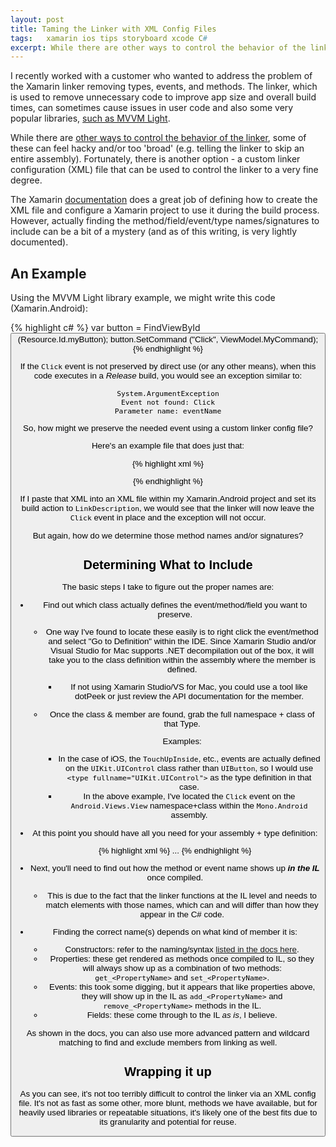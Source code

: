 ```yaml
---
layout: post
title: Taming the Linker with XML Config Files
tags: 	xamarin ios tips storyboard xcode C#
excerpt: While there are other ways to control the behavior of the linker, some of these can feel hacky and/or too 'broad' (e.g. telling the linker to skip an entire assembly).  Fortunately, there is another option - a custom linker configuration (XML) file that can be used to control the linker to a very fine degree.
---
```


I recently worked with a customer who wanted to address the problem of the Xamarin linker removing types, events, and methods.  The linker, which is used to remove unnecessary code to improve app size and overall build times, can sometimes cause issues in user code and also some very popular libraries, [such as MVVM Light](http://blog.galasoft.ch/posts/2015/03/solving-the-event-not-found-issue-in-xamarin-mvvmlight-binding-and-commanding/).

While there are [other ways to control the behavior of the linker](https://developer.xamarin.com/guides/ios/advanced_topics/linker/), some of these can feel hacky and/or too 'broad' (e.g. telling the linker to skip an entire assembly).  Fortunately, there is another option - a custom linker configuration (XML) file that can be used to control the linker to a very fine degree.

The Xamarin [documentation](https://developer.xamarin.com/guides/cross-platform/advanced/custom_linking/) does a great job of defining how to create the XML file and configure a Xamarin project to use it during the build process.  However, actually finding the method/field/event/type names/signatures to include can be a bit of a mystery (and as of this writing, is very lightly documented).

## An Example

Using the MVVM Light library example, we might write this code (Xamarin.Android):

{% highlight c# %}
var button = FindViewById<Button> (Resource.Id.myButton);
button.SetCommand ("Click", ViewModel.MyCommand);
{% endhighlight %}


If the `Click` event is not preserved by direct use (or any other means), when this code executes in a _Release_ build, you would see an exception similar to:

```
System.ArgumentException
Event not found: Click
Parameter name: eventName
```

So, how might we preserve the needed event using a custom linker config file?

Here's an example file that does just that:

{% highlight xml %}
<?xml version="1.0" encoding="UTF-8"?>
<linker>
	<assembly fullname="Mono.Android">
		<type fullname="Android.Views.View">
			<method name="add_Click" />
			<method name="remove_Click" />
		</type>
	</assembly>
</linker>
{% endhighlight %}

If I paste that XML into an XML file within my Xamarin.Android project and set its build action to `LinkDescription`, we would see that the linker will now leave the `Click` event in place and the exception will not occur.

But again, how do we determine those method names and/or signatures?

## Determining What to Include

The basic steps I take to figure out the proper names are:

- Find out which class actually defines the event/method/field you want to preserve.
	- One way I've found to locate these easily is to right click the event/method and select "Go to Definition" within the IDE.  Since Xamarin Studio and/or Visual Studio for Mac supports .NET decompilation out of the box, it will take you to the class definition within the assembly where the member is defined.
		- If not using Xamarin Studio/VS for Mac, you could use a tool like dotPeek or just review the API documentation for the member.
	- Once the class & member are found, grab the full namespace + class of that Type.  
	
		Examples:
	
		- In the case of iOS, the `TouchUpInside`, etc., events are actually defined on the `UIKit.UIControl` class rather than `UIButton`, so I would use `<type fullname="UIKit.UIControl">` as the type definition in that case.
		- In the above example, I've located the `Click` event on the `Android.Views.View` namespace+class within the `Mono.Android` assembly.

- At this point you should have all you need for your assembly + type definition:

	{% highlight xml %}
	<assembly fullname="Mono.Android">
	        <type fullname="Android.Views.View">
	...
	{% endhighlight %}
	
- Next, you'll need to find out how the method or event name shows up **_in the IL_** once compiled.
	- This is due to the fact that the linker functions at the IL level and needs to match elements with those names, which can and will differ than how they appear in the C# code.
- Finding the correct name(s) depends on what kind of member it is:
  -  Constructors: refer to the naming/syntax [listed in the docs here](https://developer.xamarin.com/guides/cross-platform/advanced/custom_linking/).
  -  Properties: these get rendered as methods once compiled to IL, so they will always show up as a combination of two methods: `get_<PropertyName>` and `set_<PropertyName>`.
  -  Events: this took some digging, but it appears that like properties above, they will show up in the IL as `add_<PropertyName>` and `remove_<PropertyName>` methods in the IL.
  -  Fields: these come through to the IL _as is_, I believe.

As shown in the docs, you can also use more advanced pattern and wildcard matching to find and exclude members from linking as well.

## Wrapping it up

As you can see, it's not too terribly difficult to control the linker via an XML config file.  It's not as fast as some other, more blunt, methods we have available, but for heavily used libraries or repeatable situations, it's likely one of the best fits due to its granularity and potential for reuse.